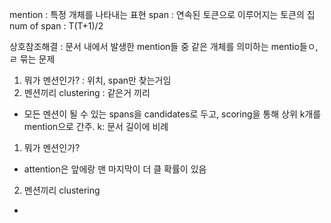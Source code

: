 mention : 특정 개체를 나타내는 표현
span : 연속된 토큰으로 이루어지는 토큰의 집
num of span : T(T+1)/2

상호참조해결 : 문서 내에서 발생한 mention들 중 같은 개체를 의미하는 mentio들ㅇ,ㄹ 묶는 문제
1. 뭐가 멘션인가? : 위치, span만 찾는거임
2. 멘션끼리 clustering : 같은거 끼리

- 모든 멘션이 될 수 있는 spans을 candidates로 두고, 
scoring을 통해 상위 k개를 mention으로 간주. k: 문서 길이에 비례

1. 뭐가 멘션인가? 
- attention은 앞에랑 맨 마지막이 더 클 확률이 있음

2. 멘션끼리 clustering 
- 